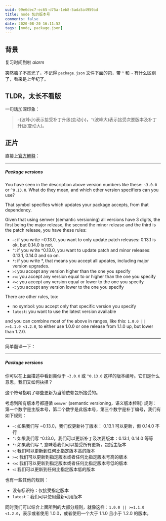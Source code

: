 ```yaml
---
uuid: 99e6dec7-ec65-d75a-1eb8-5ada5a4959ad
title: node 包的版本号
comments: false
date: 2020-08-20 16:11:52
tags: [node, package.json]
---
```


## 背景

复习时间到啦 <i class="mdui-icon material-icons">alarm</i>

突然脑子不灵光了，不记得 `package.json` 文件下面的包，带 `^` 和 `~` 有什么区别了，看来是上年纪了。

## TLDR，太长不看版

一句话加深印象：

> `~`(波峰小)表示接受补丁升级(变动小)，`^`(波峰大)表示接受次要版本及补丁升级(变动大)。 

## 正片

直接上[官方解释](https://nodejs.dev/learn/the-package-json-guide)：

---------------------------

##### Package versions

You have seen in the description above version numbers like these: `~3.0.0` or `^0.13.0`. What do they mean, and which other version specifiers can you use?

That symbol specifies which updates your package accepts, from that dependency.

Given that using semver (semantic versioning) all versions have 3 digits, the first being the major release, the second the minor release and the third is the patch release, you have these rules:

- `~`: if you write ~0.13.0, you want to only update patch releases: 0.13.1 is ok, but 0.14.0 is not.
- `^`: if you write ^0.13.0, you want to update patch and minor releases: 0.13.1, 0.14.0 and so on.
- `*`: if you write *, that means you accept all updates, including major version upgrades.
- `>`: you accept any version higher than the one you specify
- `>=`: you accept any version equal to or higher than the one you specify
- `<=`: you accept any version equal or lower to the one you specify
- `<`: you accept any version lower to the one you specify

There are other rules, too:

- no symbol: you accept only that specific version you specify
- `latest`: you want to use the latest version available

and you can combine most of the above in ranges, like this: `1.0.0 || >=1.1.0 <1.2.0`, to either use 1.0.0 or one release from 1.1.0 up, but lower than 1.2.0.

---------------------------

简单翻译一下：

---------------------------

##### Package versions

你可以在上面描述中看到类似于 `~3.0.0` 或 `^0.13.0` 这样的版本编号。它们是什么意思，我们又如何抉择？

这个符号指明了哪些更新为当前依赖包所接受的。

考虑到所有版本号都遵循 `semver` (semantic versioning，语义版本控制) 规则：第一个数字是主版本号，第二个数字是此版本号，第三个数字是补丁编号，我们有如下规则：

- `~`: 如果我们写 ~0.13.0，我们仅更新补丁版本： 0.13.1 可以更新，但 0.14.0 不行
- `^`: 如果我们写 ^0.13.0，我们可以更新补丁及次要版本：0.13.1, 0.14.0 等等
- `*`: 如果我们写 *, 意味着我们可以接受所有更新，包括主版本
- `>`: 我们可以更新到任何比指定版本高的版本
- `>=`: 我们可以更新到指定版本或者任何比指定版本号高的版本
- `<=`: 我们可以更新到指定版本或者任何比指定版本号低的版本
- `<`: 我们可以更新到任何比指定版本低的版本

也有一些其他的规则：

- 没有标识符：仅接受指定版本
- `latest`：我们可以使用最新可用版本

同时我们可以结合上面所列的大部分规则，就像这样：`1.0.0 || >=1.1.0 <1.2.0`，表示或者使用 1.0.0，或者使用一个大于 1.1.0 且小于 1.2.0 的版本。
